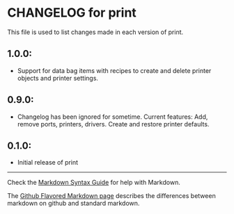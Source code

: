 # CHANGELOG for print

This file is used to list changes made in each version of print.

## 1.0.0:

* Support for data bag items with recipes to create and delete printer objects and printer settings.

## 0.9.0:

* Changelog has been ignored for sometime.  Current features: Add, remove ports, printers, drivers.  Create and restore printer defaults.

## 0.1.0:

* Initial release of print

- - -
Check the [Markdown Syntax Guide](http://daringfireball.net/projects/markdown/syntax) for help with Markdown.

The [Github Flavored Markdown page](http://github.github.com/github-flavored-markdown/) describes the differences between markdown on github and standard markdown.
